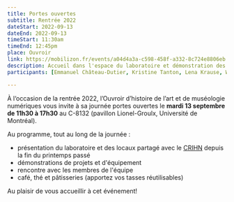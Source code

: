 ```yaml
---
title: Portes ouvertes
subtitle: Rentrée 2022
dateStart: 2022-09-13
dateEnd: 2022-09-13
timeStart: 11:30am
timeEnd: 12:45pm
place: Ouvroir
link: https://mobilizon.fr/events/a04d4a3a-c598-458f-a332-8c724e8806eb
description: Accueil dans l'espace du laboratoire et démonstration des projets de recherche qui y sont menés
participants: [Emmanuel Château-Dutier, Kristine Tanton, Lena Krause, William Diakité, Talitha Motter, Kenan Oudin]

---
```


À l‘occasion de la rentrée 2022, l’Ouvroir d’histoire de l’art et de muséologie numériques vous invite à sa journée portes ouvertes le **mardi 13 septembre de 11h30 à 17h30** au C-8132 (pavillon Lionel-Groulx, Université de Montréal).

Au programme, tout au long de la journée :

- présentation du laboratoire et des locaux partagé avec le [CRIHN](https://www.crihn.org/) depuis la fin du printemps passé
- démonstrations de projets et d'équipement
- rencontre avec les membres de l'équipe
- café, thé et pâtisseries (apportez vos tasses réutilisables)

Au plaisir de vous accueillir à cet événement!
